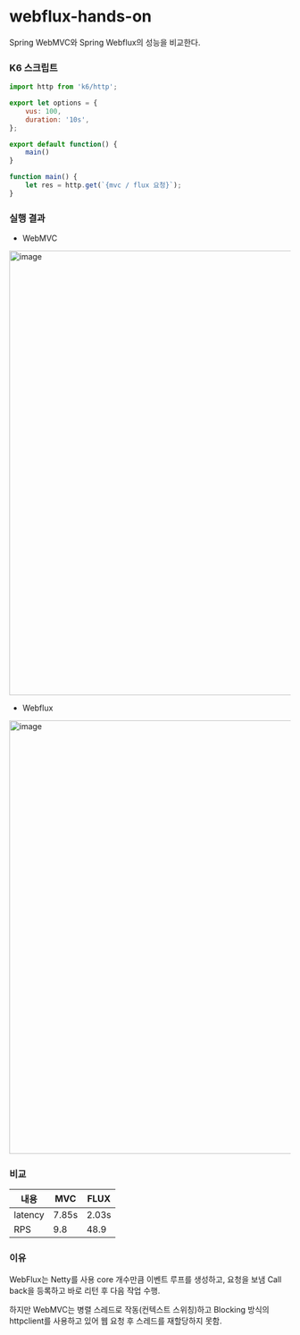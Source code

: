 # webflux-hands-on

Spring WebMVC와 Spring Webflux의 성능을 비교한다.

### K6 스크립트
```javascript
import http from 'k6/http';

export let options = {
    vus: 100,
    duration: '10s',
};

export default function() {
	main()
}

function main() {
	let res = http.get(`{mvc / flux 요청}`);
}
```

### 실행 결과
* WebMVC
<img width="795" alt="image" src="https://user-images.githubusercontent.com/87312401/194195171-a7fdd2cd-aa7a-46c4-95eb-796e9e102e8b.png">

* Webflux
<img width="775" alt="image" src="https://user-images.githubusercontent.com/87312401/194195231-bae1e321-c54d-421c-82e4-2ca8f5a16f2f.png">


### 비교

| 내용      | MVC   | FLUX |
|---------|-------|------|
| latency | 7.85s | 2.03s|
| RPS | 9.8 | 48.9|

### 이유
WebFlux는 Netty를 사용 core 개수만큼 이벤트 루프를 생성하고, 요청을 보냄 Call back을 등록하고 바로 리턴 후 다음 작업 수행.

하지만 WebMVC는 병렬 스레드로 작동(컨텍스트 스위칭)하고 Blocking 방식의 httpclient를 사용하고 있어 웹 요청 후 스레드를 재할당하지 못함.

